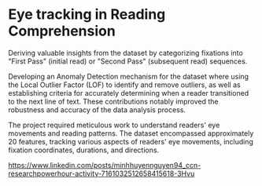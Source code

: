 # Eye tracking in Reading Comprehension
Deriving valuable insights from the dataset by categorizing fixations into "First Pass" (initial read) or "Second Pass" (subsequent read) sequences. 

Developing an Anomaly Detection mechanism for the dataset where using the Local Outlier Factor (LOF) to identify and remove outliers, as well as establishing criteria for accurately determining when a reader transitioned to the next line of text. These contributions notably improved the robustness and accuracy of the data analysis process.

The project required meticulous work to understand readers' eye movements and reading patterns. The dataset encompassed approximately 20 features, tracking various aspects of readers' eye movements, including fixation coordinates, durations, and directions.

https://www.linkedin.com/posts/minhhuyennguyen94_ccn-researchpowerhour-activity-7161032512658415618-3Hvu
